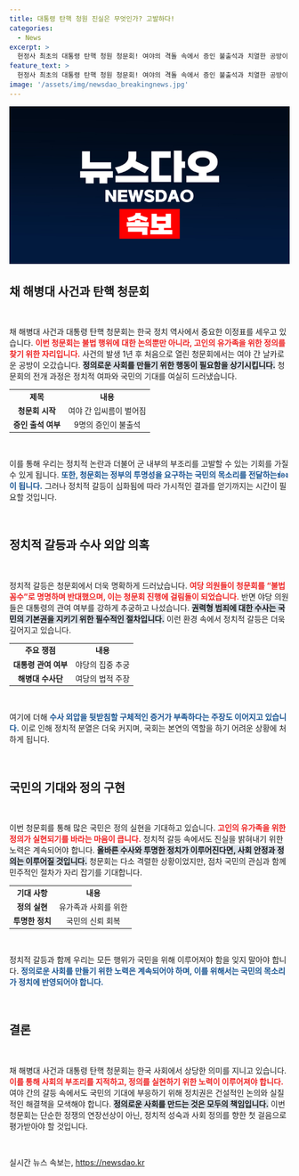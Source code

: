 ```yaml
---
title: 대통령 탄핵 청원 진실은 무엇인가? 고발하다!
categories:
  - News
excerpt: >
  헌정사 최초의 대통령 탄핵 청원 청문회! 여야의 격돌 속에서 증인 불출석과 치열한 공방이 이어지며 진실은 무엇일까? 해병대 사건과 청문회의 충격적인 결말을 확인하세요!
feature_text: >
  헌정사 최초의 대통령 탄핵 청원 청문회! 여야의 격돌 속에서 증인 불출석과 치열한 공방이 이어지며 진실은 무엇일까? 해병대 사건과 청문회의 충격적인 결말을 확인하세요!
image: '/assets/img/newsdao_breakingnews.jpg'
---
```


<p><img src="/assets/img/newsdao_breakingnews.jpg" alt="firstkoreanews 속보" /></p>

<h2 data-ke-size="size26">채 해병대 사건과 탄핵 청문회</h2>

<p data-ke-size="size16">&nbsp;</p>

<p>채 해병대 사건과 대통령 탄핵 청문회는 한국 정치 역사에서 중요한 이정표를 세우고 있습니다. <b><span style="color: #ee2323;">이번 청문회는 불법 행위에 대한 논의뿐만 아니라, 고인의 유가족을 위한 정의를 찾기 위한 자리입니다.</span></b> 사건의 발생 1년 후 처음으로 열린 청문회에서는 여야 간 날카로운 공방이 오갔습니다. <b><span style="background-color: #21538527;">정의로운 사회를 만들기 위한 행동이 필요함을 상기시킵니다.</span></b> 청문회의 전개 과정은 정치적 여파와 국민의 기대를 여실히 드러냈습니다. </p>

<div style="text-align: center;">
    <table>
        <tr>
            <td style="text-align: center; height: 17px;"><b>제목</b></td>
            <td style="text-align: center; height: 17px;"><b>내용</b></td>
        </tr>
        <tr>
            <td style="text-align: center; height: 17px;"><b>청문회 시작</b></td>
            <td style="text-align: center; height: 17px;">여야 간 입씨름이 벌어짐</td>
        </tr>
        <tr>
            <td style="text-align: center; height: 17px;"><b>증인 출석 여부</b></td>
            <td style="text-align: center; height: 17px;">9명의 증인이 불출석</td>
        </tr>
    </table>
</div>

<p data-ke-size="size16">&nbsp;</p>

<p>이를 통해 우리는 정치적 논란과 더불어 군 내부의 부조리를 고발할 수 있는 기회를 가질 수 있게 됩니다. <b><span style="color: #1a5490;">또한, 청문회는 정부의 투명성을 요구하는 국민의 목소리를 전달하는ช่อง이 됩니다.</span></b> 그러나 정치적 갈등이 심화됨에 따라 가시적인 결과를 얻기까지는 시간이 필요할 것입니다. </p>

<p data-ke-size="size16">&nbsp;</p>

<h2 data-ke-size="size26">정치적 갈등과 수사 외압 의혹</h2>

<p data-ke-size="size16">&nbsp;</p>

<p>정치적 갈등은 청문회에서 더욱 명확하게 드러났습니다. <b><span style="color: #ee2323;">여당 의원들이 청문회를 “불법 꼼수”로 명명하며 반대했으며, 이는 청문회 진행에 걸림돌이 되었습니다.</span></b> 반면 야당 의원들은 대통령의 관여 여부를 강하게 추궁하고 나섰습니다. <b><span style="background-color: #21538527;">권력형 범죄에 대한 수사는 국민의 기본권을 지키기 위한 필수적인 절차입니다.</span></b> 이런 환경 속에서 정치적 갈등은 더욱 깊어지고 있습니다.</p>

<div style="text-align: center;">
    <table>
        <tr>
            <td style="text-align: center; height: 17px;"><b>주요 쟁점</b></td>
            <td style="text-align: center; height: 17px;"><b>내용</b></td>
        </tr>
        <tr>
            <td style="text-align: center; height: 17px;"><b>대통령 관여 여부</b></td>
            <td style="text-align: center; height: 17px;">야당의 집중 추궁</td>
        </tr>
        <tr>
            <td style="text-align: center; height: 17px;"><b>해병대 수사단</b></td>
            <td style="text-align: center; height: 17px;">여당의 법적 주장</td>
        </tr>
    </table>
</div>

<p data-ke-size="size16">&nbsp;</p>

<p>여기에 더해 <b><span style="color: #1a5490;">수사 외압을 뒷받침할 구체적인 증거가 부족하다는 주장도 이어지고 있습니다.</span></b> 이로 인해 정치적 분열은 더욱 커지며, 국회는 본연의 역할을 하기 어려운 상황에 처하게 됩니다.</p>

<p data-ke-size="size16">&nbsp;</p>

<h2 data-ke-size="size26">국민의 기대와 정의 구현</h2>

<p data-ke-size="size16">&nbsp;</p>

<p>이번 청문회를 통해 많은 국민은 정의 실현을 기대하고 있습니다. <b><span style="color: #ee2323;">고인의 유가족을 위한 정의가 실현되기를 바라는 마음이 큽니다.</span></b> 정치적 갈등 속에서도 진실을 밝혀내기 위한 노력은 계속되어야 합니다. <b><span style="background-color: #21538527;">올바른 수사와 투명한 정치가 이루어진다면, 사회 안정과 정의는 이루어질 것입니다.</span></b> 청문회는 다소 격렬한 상황이었지만, 점차 국민의 관심과 함께 민주적인 절차가 자리 잡기를 기대합니다.</p>

<div style="text-align: center;">
    <table>
        <tr>
            <td style="text-align: center; height: 17px;"><b>기대 사항</b></td>
            <td style="text-align: center; height: 17px;"><b>내용</b></td>
        </tr>
        <tr>
            <td style="text-align: center; height: 17px;"><b>정의 실현</b></td>
            <td style="text-align: center; height: 17px;">유가족과 사회를 위한</td>
        </tr>
        <tr>
            <td style="text-align: center; height: 17px;"><b>투명한 정치</b></td>
            <td style="text-align: center; height: 17px;">국민의 신뢰 회복</td>
        </tr>
    </table>
</div>

<p data-ke-size="size16">&nbsp;</p>

<p>정치적 갈등과 함께 우리는 모든 행위가 국민을 위해 이루어져야 함을 잊지 말아야 합니다. <b><span style="color: #1a5490;">정의로운 사회를 만들기 위한 노력은 계속되어야 하며, 이를 위해서는 국민의 목소리가 정치에 반영되어야 합니다.</span></b> </p>

<p data-ke-size="size16">&nbsp;</p>

<h2 data-ke-size="size26">결론</h2>

<p data-ke-size="size16">&nbsp;</p>

<p>채 해병대 사건과 대통령 탄핵 청문회는 한국 사회에서 상당한 의미를 지니고 있습니다. <b><span style="color: #ee2323;">이를 통해 사회의 부조리를 지적하고, 정의를 실현하기 위한 노력이 이루어져야 합니다.</span></b> 여야 간의 갈등 속에서도 국민의 기대에 부응하기 위해 정치권은 건설적인 논의와 실질적인 해결책을 모색해야 합니다. <b><span style="background-color: #21538527;">정의로운 사회를 만드는 것은 모두의 책임입니다.</span></b> 이번 청문회는 단순한 정쟁의 연장선상이 아닌, 정치적 성숙과 사회 정의를 향한 첫 걸음으로 평가받아야 할 것입니다.</p>

<p data-ke-size="size16">&nbsp;</p>
실시간 뉴스 속보는, <a href="https://newsdao.kr" rel="dofollow">https://newsdao.kr</a>


